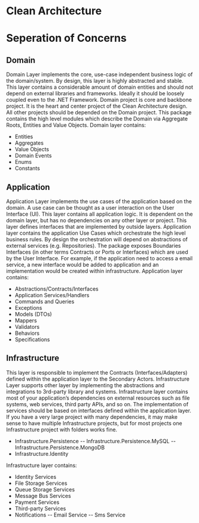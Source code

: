 # Clean Architecture


# Seperation of Concerns
## Domain
Domain Layer implements the core, use-case independent business logic of the domain/system. By design, this layer is highly abstracted and stable. This layer contains a considerable amount of domain entities and should not depend on external libraries and frameworks. Ideally it should be loosely coupled even to the .NET Framework.
Domain project is core and backbone project. It is the heart and center project of the Clean Architecture design. All other projects should be depended on the Domain project.
This package contains the high level modules which describe the Domain via Aggregate Roots, Entities and Value Objects.
Domain layer contains:
- Entities
- Aggregates
- Value Objects
- Domain Events
- Enums
- Constants

## Application
Application Layer implements the use cases of the application based on the domain. A use case can be thought as a user interaction on the User Interface (UI). This layer contains all application logic. It is dependent on the domain layer, but has no dependencies on any other layer or project. This layer defines interfaces that are implemented by outside layers.
Application layer contains the application Use Cases which orchestrate the high level business rules. By design the orchestration will depend on abstractions of external services (e.g. Repositories). The package exposes Boundaries Interfaces (in other terms Contracts or Ports or Interfaces) which are used by the User Interface.
For example, if the application need to access a email service, a new interface would be added to application and an implementation would be created within infrastructure.
Application layer contains:
- Abstractions/Contracts/Interfaces
- Application Services/Handlers
- Commands and Queries
- Exceptions
- Models (DTOs)
- Mappers
- Validators
- Behaviors
- Specifications

## Infrastructure
This layer is responsible to implement the Contracts (Interfaces/Adapters) defined within the application layer to the Secondary Actors. Infrastructure Layer supports other layer by implementing the abstractions and integrations to 3rd-party library and systems.
Infrastructure layer contains most of your application’s dependencies on external resources such as file systems, web services, third party APIs, and so on. The implementation of services should be based on interfaces defined within the application layer.
If you have a very large project with many dependencies, it may make sense to have multiple Infrastructure projects, but for most projects one Infrastructure project with folders works fine.
- Infrastructure.Persistence
-- Infrastructure.Persistence.MySQL
-- Infrastructure.Persistence.MongoDB
- Infrastructure.Identity

Infrastructure layer contains:
- Identity Services
- File Storage Services
- Queue Storage Services
- Message Bus Services
- Payment Services
- Third-party Services
- Notifications
-- Email Service
-- Sms Service